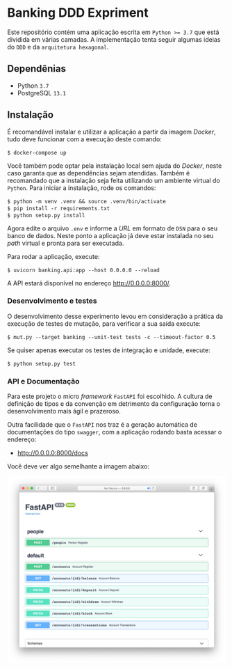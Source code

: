 # Banking DDD Expriment

Este repositório contém uma aplicação escrita em `Python >= 3.7` que está dividida em várias camadas. A implementação tenta seguir algumas ideias do `DDD` e da `arquitetura hexagonal`.

## Dependênias

- Python `3.7`
- PostgreSQL `13.1`

## Instalação

É recomandável instalar e utilizar a aplicação a partir da imagem _Docker_, tudo deve funcionar com a execução deste comando:

```shell
$ docker-compose up
```

Você também pode optar pela instalação local sem ajuda do _Docker_, neste caso garanta que as dependências sejam atendidas. Também é recomandado que a instalação seja feita utilizando um ambiente virtual do `Python`. Para iniciar a instalação, rode os comandos:

```shell
$ python -m venv .venv && source .venv/bin/activate
$ pip install -r requirements.txt
$ python setup.py install
```

Agora edite o arquivo `.env` e informe a _URL_ em formato de `DSN` para o seu banco de dados. Neste ponto a aplicação já deve estar instalada no seu _path_ virtual e pronta para ser executada.

Para rodar a aplicação, execute:

```shell
$ uvicorn banking.api:app --host 0.0.0.0 --reload
```

A API estará disponível no endereço http://0.0.0.0:8000/.

### Desenvolvimento e testes

O desenvolvimento desse experimento levou em consideração a prática da execução de testes de mutação, para verificar a sua saída execute:

```shell
$ mut.py --target banking --unit-test tests -c --timeout-factor 0.5
```

Se quiser apenas executar os testes de integração e unidade, execute:

```shell
$ python setup.py test
```

### API e Documentação

Para este projeto o micro _framework_ `FastAPI` foi escolhido. A cultura de definição de tipos e da convenção em detrimento da configuração torna o desenvolvimento mais ágil e prazeroso.

Outra facilidade que o `FastAPI` nos traz é a geração automática de documentações do tipo `swagger`, com a aplicação rodando basta acessar o endereço:

- http://0.0.0.0:8000/docs

Você deve ver algo semelhante a imagem abaixo:

![api documentation](docs/api-swagger.png)